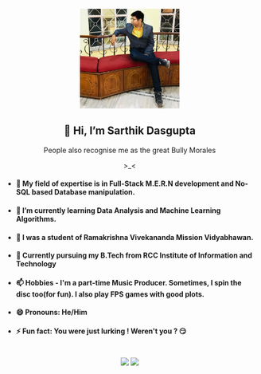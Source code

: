 <p align=center><img src="https://github.com/Nialled69/Nialled69/blob/main/IMG_20200313_163033_180.jpg" height=200 width=200 ></p>

<h2 align=center>👋 Hi, I’m Sarthik Dasgupta </h2>
 
<p align=center> People also recognise me as the great Bully Morales<p>

<p align=center> >_< </p>
 
- #### 👀 My field of expertise is in Full-Stack M.E.R.N development and No-SQL based Database manipulation.
  
- #### 🌱 I’m currently learning Data Analysis and Machine Learning Algorithms.

- #### 🏫 I was a student of Ramakrishna Vivekananda Mission Vidyabhawan.

- #### 🚡 Currently pursuing my B.Tech from RCC Institute of Information and Technology
  
- #### 📫 Hobbies - I'm a part-time Music Producer. Sometimes, I spin the disc too(for fun). I also play FPS games with good plots.
  
- #### 😄 Pronouns: He/Him
  
- #### ⚡ Fun fact: You were just lurking ! Weren't you ? 😏

# 

<p align=center>
  <img src="https://github-readme-streak-stats.herokuapp.com/?user=Nialled69&theme=radical" height=195>
  <img src="https://github-readme-stats.vercel.app/api?username=Nialled69&show_icons=true&theme=radical&locale=en">
</p>

<!---
Nialled69/Nialled69 is a ✨ special ✨ repository because its `README.md` (this file) appears on your GitHub profile.
You can click the Preview link to take a look at your changes.
--->

